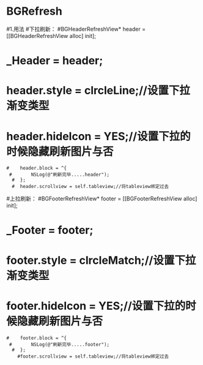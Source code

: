 # BGRefresh
#1.用法
#下拉刷新：
#BGHeaderRefreshView* header = [[BGHeaderRefreshView alloc] init];
 #       _Header = header;
  #      header.style = clrcleLine;//设置下拉渐变类型
   #     header.hideIcon = YES;//设置下拉的时候隐藏刷新图片与否
    #    header.block = ^{
     #       NSLog(@"刷新完毕.....header");
      #  };
      #  header.scrollview = self.tableview;//将tableview绑定过去
#上拉刷新：
#BGFooterRefreshView* footer = [[BGFooterRefreshView alloc] init];
 #       _Footer = footer;
  #      footer.style = clrcleMatch;//设置下拉渐变类型
   #     footer.hideIcon = YES;//设置下拉的时候隐藏刷新图片与否
    #    footer.block = ^{
     #       NSLog(@"刷新完毕.....footer");
      #  };
        #footer.scrollview = self.tableview;//将tableview绑定过去
